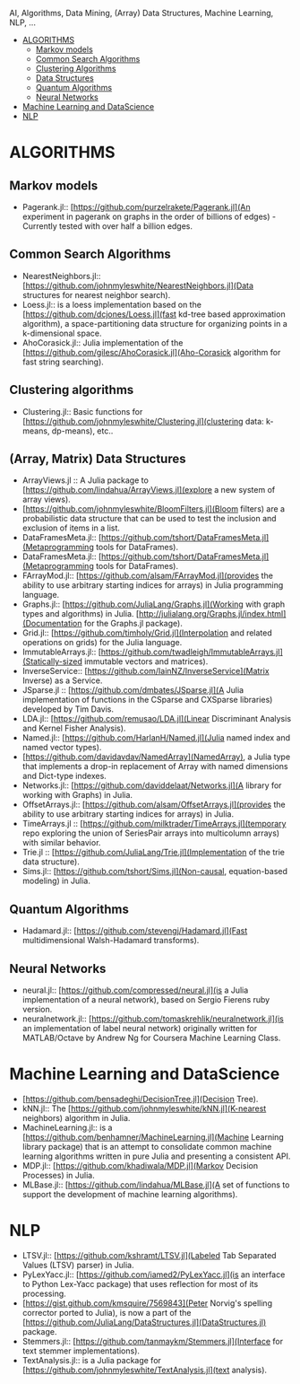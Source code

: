 AI, Algorithms, Data Mining, (Array) Data Structures, Machine Learning, NLP, ...

* [ALGORITHMS](#ALGORITHMS )
    * [Markov models](#Markov-models)
    * [Common Search Algorithms](#Common-Search-Algorithms)
    * [Clustering Algorithms](#clustering-algorithms)
    * [Data Structures](#data-structures)
    * [Quantum Algorithms](#quantum-algorithms)
    * [Neural Networks](#neural-networks)
* [Machine Learning and DataScience](#machine-learning])
* [NLP](#nlp)
    

# ALGORITHMS 
## Markov models
* Pagerank.jl:: [https://github.com/purzelrakete/Pagerank.jl](An experiment in pagerank on graphs in the order of billions of edges) - Currently tested with over half a billion edges.

## Common Search Algorithms 
* NearestNeighbors.jl:: [https://github.com/johnmyleswhite/NearestNeighbors.jl](Data structures for nearest neighbor search).
* Loess.jl:: is a loess implementation based on the [https://github.com/dcjones/Loess.jl](fast kd-tree based approximation algorithm), a space-partitioning data structure for organizing points in a k-dimensional space.
* AhoCorasick.jl:: Julia implementation of the [https://github.com/gilesc/AhoCorasick.jl](Aho-Corasick algorithm for fast string searching).

## Clustering algorithms 
* Clustering.jl:: Basic functions for [https://github.com/johnmyleswhite/Clustering.jl](clustering data: k-means, dp-means), etc..

## (Array, Matrix) Data Structures
* ArrayViews.jl :: A Julia package to [https://github.com/lindahua/ArrayViews.jl](explore a new system of array views).
* [https://github.com/johnmyleswhite/BloomFilters.jl](Bloom filters) are a probabilistic data structure that can be used to test the inclusion and exclusion of items in a list.
* DataFramesMeta.jl:: [https://github.com/tshort/DataFramesMeta.jl](Metaprogramming tools for DataFrames).
* DataFramesMeta.jl:: [https://github.com/tshort/DataFramesMeta.jl](Metaprogramming tools for DataFrames).
* FArrayMod.jl:: [https://github.com/alsam/FArrayMod.jl](provides the ability to use arbitrary starting indices for arrays) in Julia programming language.
* Graphs.jl:: [https://github.com/JuliaLang/Graphs.jl](Working with graph types and algorithms) in Julia. [http://julialang.org/Graphs.jl/index.html](Documentation for the Graphs.jl package).
* Grid.jl:: [https://github.com/timholy/Grid.jl](Interpolation and related operations on grids) for the Julia language.
* ImmutableArrays.jl:: [https://github.com/twadleigh/ImmutableArrays.jl](Statically-sized immutable vectors and matrices).
* InverseService:: [https://github.com/IainNZ/InverseService](Matrix Inverse) as a Service.
* JSparse.jl :: [https://github.com/dmbates/JSparse.jl](A Julia implementation of functions in the CSparse and CXSparse libraries) developed by Tim Davis. 
* LDA.jl:: [https://github.com/remusao/LDA.jl](Linear Discriminant Analysis and Kernel Fisher Analysis).
* Named.jl:: [https://github.com/HarlanH/Named.jl](Julia named index and named vector types).
* [https://github.com/davidavdav/NamedArray](NamedArray), a Julia type that implements a drop-in replacement of Array with named dimensions and Dict-type indexes.
* Networks.jl:: [https://github.com/daviddelaat/Networks.jl](A library for working with Graphs) in Julia.
* OffsetArrays.jl:: [https://github.com/alsam/OffsetArrays.jl](provides the ability to use arbitrary starting indices for arrays) in Julia.
* TimeArrays.jl :: [https://github.com/milktrader/TimeArrays.jl](temporary repo exploring the union of SeriesPair arrays into multicolumn arrays) with similar behavior.
* Trie.jl :: [https://github.com/JuliaLang/Trie.jl](Implementation of the trie data structure).
* Sims.jl:: [https://github.com/tshort/Sims.jl](Non-causal, equation-based modeling) in Julia.

## Quantum Algorithms 
* Hadamard.jl:: [https://github.com/stevengj/Hadamard.jl](Fast multidimensional Walsh-Hadamard transforms).

## Neural Networks 
* neural.jl:: [https://github.com/compressed/neural.jl](is a Julia implementation of a neural network), based on Sergio Fierens ruby version.
* neuralnetwork.jl:: [https://github.com/tomaskrehlik/neuralnetwork.jl](is an implementation of label neural network) originally written for MATLAB/Octave by Andrew Ng for Coursera Machine Learning Class. 


# Machine Learning and DataScience
* [https://github.com/bensadeghi/DecisionTree.jl](Decision Tree).
* kNN.jl:: The [https://github.com/johnmyleswhite/kNN.jl](K-nearest neighbors) algorithm in Julia.
* MachineLearning.jl:: is a [https://github.com/benhamner/MachineLearning.jl](Machine Learning library package) that is an attempt to consolidate common machine learning algorithms written in pure Julia and presenting a consistent API.
* MDP.jl:: [https://github.com/khadiwala/MDP.jl](Markov Decision Processes) in Julia.
* MLBase.jl:: [https://github.com/lindahua/MLBase.jl](A set of functions to support the development of machine learning algorithms).


# NLP 
* LTSV.jl:: [https://github.com/kshramt/LTSV.jl](Labeled Tab Separated Values (LTSV) parser) in Julia.
* PyLexYacc.jl:: [https://github.com/iamed2/PyLexYacc.jl](is an interface to Python Lex-Yacc package) that uses reflection for most of its processing. 
* [https://gist.github.com/kmsquire/7569843](Peter Norvig's spelling corrector ported to Julia), is now a part of the [https://github.com/JuliaLang/DataStructures.jl](DataStructures.jl) package.
* Stemmers.jl:: [https://github.com/tanmaykm/Stemmers.jl](Interface for text stemmer implementations).
* TextAnalysis.jl:: is a Julia package for [https://github.com/johnmyleswhite/TextAnalysis.jl](text analysis).



